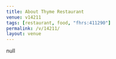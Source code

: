 ```yaml
---
title: About Thyme Restaurant
venue: v14211
tags: [restaurant, food, "fhrs:411290"]
permalink: /v/14211/
layout: venue
---
```

null